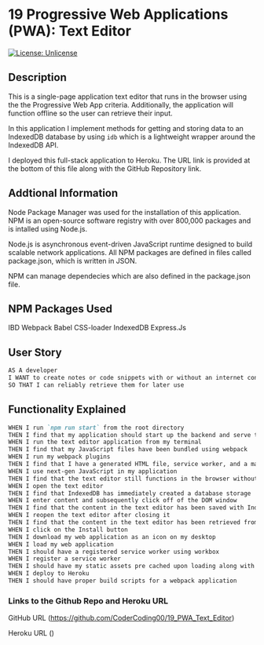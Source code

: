 # 19 Progressive Web Applications (PWA): Text Editor
[![License: Unlicense](https://img.shields.io/badge/license-Unlicense-blue.svg)](http://unlicense.org/)

## Description

This is a single-page application text editor that runs in the browser using the the Progressive Web App criteria. Additionally, the application will function offline so the user can retrieve their input.

In this application I implement methods for getting and storing data to an IndexedDB database by using `idb` which is a lightweight wrapper around the IndexedDB API.

I deployed this full-stack application to Heroku. The URL link is provided at the bottom of this file along with the GitHub Repository link. 

## Addtional Information

Node Package Manager was used for the installation of this application. NPM is an open-source software registry with over 800,000 packages and is intalled using Node.js. 

Node.js is  asynchronous event-driven JavaScript runtime designed to build scalable network applications. All NPM packages are defined in files called package.json, which is written in JSON. 

NPM can manage dependecies which are also defined in the package.json file.

## NPM Packages Used
IBD
Webpack
Babel
CSS-loader
IndexedDB
Express.Js 


## User Story

```md
AS A developer
I WANT to create notes or code snippets with or without an internet connection
SO THAT I can reliably retrieve them for later use
```

## Functionality Explained

```md
WHEN I run `npm run start` from the root directory
THEN I find that my application should start up the backend and serve the client
WHEN I run the text editor application from my terminal
THEN I find that my JavaScript files have been bundled using webpack
WHEN I run my webpack plugins
THEN I find that I have a generated HTML file, service worker, and a manifest file
WHEN I use next-gen JavaScript in my application
THEN I find that the text editor still functions in the browser without errors
WHEN I open the text editor
THEN I find that IndexedDB has immediately created a database storage
WHEN I enter content and subsequently click off of the DOM window
THEN I find that the content in the text editor has been saved with IndexedDB
WHEN I reopen the text editor after closing it
THEN I find that the content in the text editor has been retrieved from our IndexedDB
WHEN I click on the Install button
THEN I download my web application as an icon on my desktop
WHEN I load my web application
THEN I should have a registered service worker using workbox
WHEN I register a service worker
THEN I should have my static assets pre cached upon loading along with subsequent pages and static assets
WHEN I deploy to Heroku
THEN I should have proper build scripts for a webpack application
```

### Links to the Github Repo and Heroku URL 

GitHub URL (https://github.com/CoderCoding00/19_PWA_Text_Editor)

Heroku URL ()
